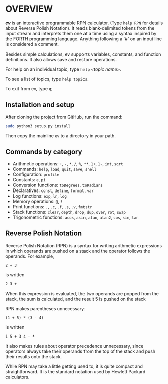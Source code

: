 # OVERVIEW

***ev*** is an interactive programmable RPN calculator.  (Type `help RPN`
for details about Reverse Polish Notation).  It reads blank-delimited 
tokens from the input stream and interprets them one at a time using 
a syntax inspired by the FORTH programming language.  Anything following 
a '#' on an input line is considered a comment.

Besides simple calculations, ev supports variables, constants, and 
function definitions.  It also allows save and restore operations.

For help on an individual topic, type `help` *&lt;topic name&gt;*.

To see a list of topics, type `help topics`.

To exit from ev, type `q`;

## Installation and setup

After cloning the project from GitHub, run the command:
```bash
sudo python3 setup.py install
```
Then copy the mainline `ev` to a directory in your path.

## Commands by category
* Arithmetic operations:   `+`, `-`, `*`, `/`, `%`, `**`, `1+`, `1-`, `int`, `sqrt`
* Commands:                `help`, `load`, `quit`, `save`, `shell`
* Configuration:           `profile`
* Constants:               `e`, `pi`
* Conversion functions:    `toDegrees`, `toRadians`
* Declaratives:            `const`, `define`, `format`, `var`
* Log functions:           `exp`, `ln`, `log`
* Memory operations:       `@`, `!`
* Print functions:         `.`, `.c`, `.f`, `.s`, `.v`, `fmtstr`
* Stack functions:         `clear`, `depth`, `drop`, `dup`, `over`, `rot`, `swap`
* Trigonometric functions: `acos`, `asin`, `atan`, `atan2`, `cos`, `sin`, `tan`

## Reverse Polish Notation
Reverse Polish Notation (RPN) is a syntax for writing arithmetic expressions in which operands are pushed on a stack and the operator follows the operands.  For example,

```
2 + 3
```
is written
```
2 3 +
```
When this expression is evaluated, the two operands are popped from the stack, the sum is calculated, and the result 5 is pushed on the stack

RPN makes parentheses unnecessary:

```
(1 + 5) * (3 - 4)
```
is written
```
1 5 + 3 4 - *
```

It also makes rules about operator precedence unnecessary, since operators always take their operands from the top of the stack and push their results onto the stack.

While RPN may take a little getting used to, it is quite compact and straightforward.  It is the standard notation used by Hewlett Packard calculators.
